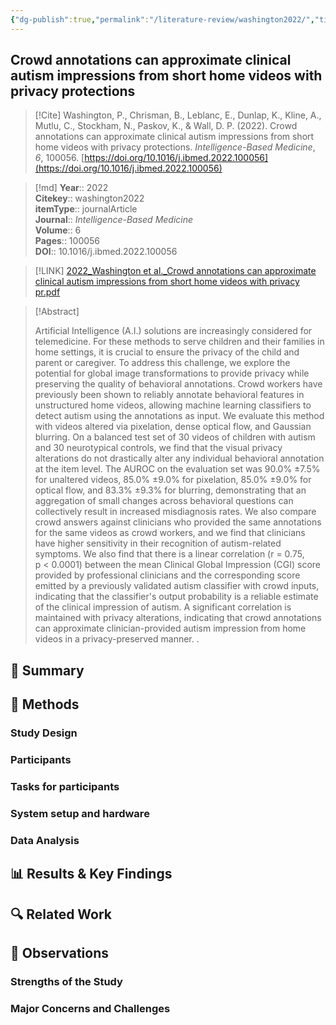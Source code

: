 ```yaml
---
{"dg-publish":true,"permalink":"/literature-review/washington2022/","title":"Crowd annotations can approximate clinical autism impressions from short home videos with privacy protections","tags":["ASD"]}
---
```



## Crowd annotations can approximate clinical autism impressions from short home videos with privacy protections

> [!Cite]
> Washington, P., Chrisman, B., Leblanc, E., Dunlap, K., Kline, A., Mutlu, C., Stockham, N., Paskov, K., & Wall, D. P. (2022). Crowd annotations can approximate clinical autism impressions from short home videos with privacy protections. _Intelligence-Based Medicine_, _6_, 100056. [https://doi.org/10.1016/j.ibmed.2022.100056](https://doi.org/10.1016/j.ibmed.2022.100056)


>[!md]
> **Year**:: 2022   
> **Citekey**:: washington2022  
> **itemType**:: journalArticle  
> **Journal**:: *Intelligence-Based Medicine*  
> **Volume**:: 6   
> **Pages**:: 100056  
> **DOI**:: 10.1016/j.ibmed.2022.100056    

> [!LINK] 
> [2022_Washington et al._Crowd annotations can approximate clinical autism impressions from short home videos with privacy pr.pdf](zotero://select/library/items/Z7R355YA)

> [!Abstract]
>
> Artificial Intelligence (A.I.) solutions are increasingly considered for telemedicine. For these methods to serve children and their families in home settings, it is crucial to ensure the privacy of the child and parent or caregiver. To address this challenge, we explore the potential for global image transformations to provide privacy while preserving the quality of behavioral annotations. Crowd workers have previously been shown to reliably annotate behavioral features in unstructured home videos, allowing machine learning classifiers to detect autism using the annotations as input. We evaluate this method with videos altered via pixelation, dense optical flow, and Gaussian blurring. On a balanced test set of 30 videos of children with autism and 30 neurotypical controls, we find that the visual privacy alterations do not drastically alter any individual behavioral annotation at the item level. The AUROC on the evaluation set was 90.0% ±7.5% for unaltered videos, 85.0% ±9.0% for pixelation, 85.0% ±9.0% for optical flow, and 83.3% ±9.3% for blurring, demonstrating that an aggregation of small changes across behavioral questions can collectively result in increased misdiagnosis rates. We also compare crowd answers against clinicians who provided the same annotations for the same videos as crowd workers, and we find that clinicians have higher sensitivity in their recognition of autism-related symptoms. We also find that there is a linear correlation (r = 0.75, p < 0.0001) between the mean Clinical Global Impression (CGI) score provided by professional clinicians and the corresponding score emitted by a previously validated autism classifier with crowd inputs, indicating that the classifier's output probability is a reliable estimate of the clinical impression of autism. A significant correlation is maintained with privacy alterations, indicating that crowd annotations can approximate clinician-provided autism impression from home videos in a privacy-preserved manner.
>.
> 

## 📌 Summary


## 🔬 Methods 

### Study Design

### Participants

### Tasks for participants

### System setup and hardware

### Data Analysis

## 📊 Results & Key Findings 


## 🔍 Related Work 



## 📝 Observations

### Strengths of the Study

### Major Concerns and Challenges